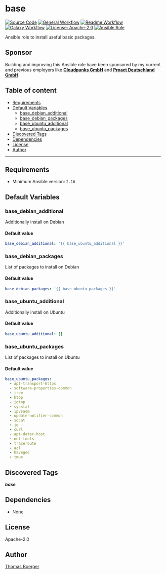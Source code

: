 # base

[![Source Code](https://img.shields.io/badge/github-source%20code-blue?logo=github&amp;logoColor=white)](https://github.com/rolehippie/base)
[![General Workflow](https://github.com/rolehippie/base/actions/workflows/general.yml/badge.svg)](https://github.com/rolehippie/base/actions/workflows/general.yml)
[![Readme Workflow](https://github.com/rolehippie/base/actions/workflows/docs.yml/badge.svg)](https://github.com/rolehippie/base/actions/workflows/docs.yml)
[![Galaxy Workflow](https://github.com/rolehippie/base/actions/workflows/galaxy.yml/badge.svg)](https://github.com/rolehippie/base/actions/workflows/galaxy.yml)
[![License: Apache-2.0](https://img.shields.io/github/license/rolehippie/base)](https://github.com/rolehippie/base/blob/master/LICENSE)
[![Ansible Role](https://img.shields.io/badge/role-rolehippie.base-blue)](https://galaxy.ansible.com/rolehippie/base)

Ansible role to install useful basic packages.

## Sponsor

Building and improving this Ansible role have been sponsored by my current and previous employers like **[Cloudpunks GmbH](https://cloudpunks.de)** and **[Proact Deutschland GmbH](https://www.proact.eu)**.

## Table of content

- [Requirements](#requirements)
- [Default Variables](#default-variables)
  - [base_debian_additional](#base_debian_additional)
  - [base_debian_packages](#base_debian_packages)
  - [base_ubuntu_additional](#base_ubuntu_additional)
  - [base_ubuntu_packages](#base_ubuntu_packages)
- [Discovered Tags](#discovered-tags)
- [Dependencies](#dependencies)
- [License](#license)
- [Author](#author)

---

## Requirements

- Minimum Ansible version: `2.10`


## Default Variables

### base_debian_additional

Additionally install on Debian

#### Default value

```YAML
base_debian_additional: '{{ base_ubuntu_additional }}'
```

### base_debian_packages

List of packages to install on Debian

#### Default value

```YAML
base_debian_packages: '{{ base_ubuntu_packages }}'
```

### base_ubuntu_additional

Additionally install on Ubuntu

#### Default value

```YAML
base_ubuntu_additional: []
```

### base_ubuntu_packages

List of packages to install on Ubuntu

#### Default value

```YAML
base_ubuntu_packages:
  - apt-transport-https
  - software-properties-common
  - tree
  - htop
  - iotop
  - sysstat
  - ipvsadm
  - update-notifier-common
  - socat
  - jq
  - curl
  - apt-dater-host
  - net-tools
  - traceroute
  - acl
  - haveged
  - tmux
```

## Discovered Tags

**_base_**


## Dependencies

- None

## License

Apache-2.0

## Author

[Thomas Boerger](https://github.com/tboerger)
